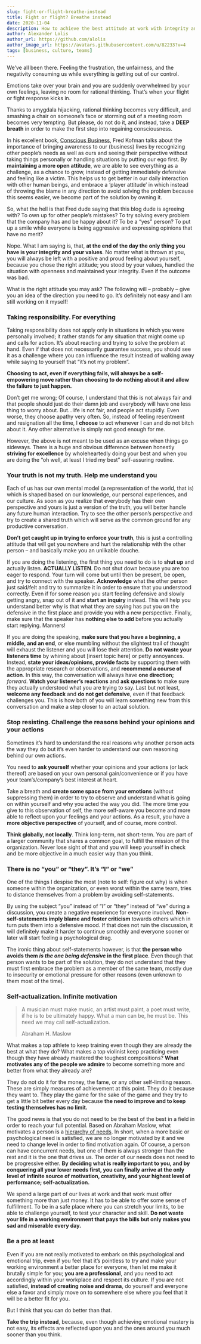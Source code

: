```yaml
---
slug: fight-or-flight-breathe-instead
title: Fight or flight? Breathe instead
date: 2020-11-04
description: How to achieve the best attitude at work with integrity and self-awareness
author: Alexander Lolis
author_url: https://github.com/alolis
author_image_url: https://avatars.githubusercontent.com/u/82233?v=4
tags: [business, culture, teams]
---
```


We’ve all been there. Feeling the frustration, the unfairness, and the negativity consuming us while everything is getting out of our control.

Emotions take over your brain and you are suddenly overwhelmed by your own feelings, leaving no room for rational thinking. That’s when your flight or fight response kicks in.

Thanks to amygdala hijacking, rational thinking becomes very difficult, and smashing a chair on someone’s face or storming out of a meeting room becomes very tempting. But please, do not do it, and instead, take a **DEEP breath** in order to make the first step into regaining consciousness.

<!--truncate-->

In his excellent book, [Conscious Business](https://www.goodreads.com/book/show/1169674.Conscious_Business), Fred Kofman talks about the importance of bringing awareness to our (business) lives by recognizing other people’s needs as well as ours and seeing their perspective without taking things personally or handling situations by putting our ego first. By **maintaining a more open attitude**, we are able to see everything as a challenge, as a chance to grow, instead of getting immediately defensive and feeling like a victim. This helps us to get better in our daily interaction with other human beings, and embrace a ‘player attitude’ in which instead of throwing the blame in any direction to avoid solving the problem because this seems easier, we become part of the solution by owning it.

So, what the hell is that Fred dude saying that this blog dude is agreeing with? To own up for other people’s mistakes? To try solving every problem that the company has and be happy about it? To be a “yes” person? To put up a smile while everyone is being aggressive and expressing opinions that have no merit?

Nope. What I am saying is, that, **at the end of the day the only thing you have is your integrity and your values**. No matter what is thrown at you, you will always be left with a positive and proud feeling about yourself, because you chose the right attitude; you stood by your values, handled the situation with openness and maintained your integrity. Even if the outcome was bad.

What is the right attitude you may ask? The following will – probably – give you an idea of the direction you need to go. It’s definitely not easy and I am still working on it myself!

### Taking responsibility. For everything

Taking responsibility does not apply only in situations in which you were personally involved; it rather stands for any situation that might come up and calls for action. It’s about reacting and trying to solve the problem at hand. Even if that does not necessarily guarantee success, you should see it as a challenge where you can influence the result instead of walking away while saying to yourself that “it’s not my problem”.

**Choosing to act, even if everything fails, will always be a self-empowering move rather than choosing to do nothing about it and allow the failure to just happen.**

Don’t get me wrong; Of course, I understand that this is not always fair and that people should just do their damn job and everybody will have one less thing to worry about. But…life is not fair, and people act stupidly. Even worse, they choose apathy very often. So, instead of feeling resentment and resignation all the time, I **choose** to act whenever I can and do not bitch about it. Any other alternative is simply not good enough for me.

However, the above is not meant to be used as an excuse when things go sideways. There is a huge and obvious difference between honestly **striving for excellence** by wholeheartedly doing your best and when you are doing the “oh well, at least I tried my best” self-assuring routine.

### Your truth is not my truth. Help me understand you

Each of us has our own mental model (a representation of the world, that is) which is shaped based on our knowledge, our personal experiences, and our culture. As soon as you realize that everybody has their own perspective and yours is just a version of the truth, you will better handle any future human interaction. Try to see the other person’s perspective and try to create a shared truth which will serve as the common ground for any productive conversation.

**Don’t get caught up in trying to enforce your truth**, this is just a controlling attitude that will get you nowhere and hurt the relationship with the other person – and basically make you an unlikable douche.

If you are doing the listening, the first thing you need to do is to **shut up** and actually listen. **ACTUALLY LISTEN**. Do not shut down because you are too eager to respond. Your turn will come but until then be present, be open, and try to connect with the speaker. **Acknowledge** what the other person just said/felt and try to summarize it in order to ensure that you understood correctly. Even if for some reason you start feeling defensive and slowly getting angry, snap out of it and **start an inquiry** instead. This will help you understand better why is that what they are saying has put you on the defensive in the first place and provide you with a new perspective. Finally, make sure that the speaker has **nothing else to add** before you actually start replying. Manners!

If you are doing the speaking, **make sure that you have a beginning, a middle, and an end**, or else mumbling without the slightest trail of thought will exhaust the listener and you will lose their attention. **Do not waste your listeners time** by whining about [insert topic here] or petty annoyances. Instead, **state your ideas/opinions, provide facts** by supporting them with the appropriate research or observations, and **recommend a course of action**. In this way, the conversation will always have **one direction;** _forward_. **Watch your listener’s reactions** and **ask questions** to make sure they actually understood what you are trying to say. Last but not least, **welcome any feedback** and **do not get defensive**, even if that feedback challenges you. This is how both of you will learn something new from this conversation and make a step closer to an actual solution.

### Stop resisting. Challenge the reasons behind your opinions and your actions

Sometimes it’s hard to understand the real reasons why another person acts the way they do but it’s even harder to understand our own reasoning behind our own actions.

You need to **ask yourself** whether your opinions and your actions (or lack thereof) are based on your own personal gain/convenience or if you have your team’s/company’s best interest at heart.

Take a breath and **create some space from your emotions** (without suppressing them) in order to try to observe and understand what is going on within yourself and why you acted the way you did. The more time you give to this observation of self, the more self-aware you become and more able to reflect upon your feelings and your actions. As a result, you have a **more objective perspective** of yourself, and of course, more control.

**Think globally, not locally**. Think long-term, not short-term. You are part of a larger community that shares a common goal, to fulfill the mission of the organization. Never lose sight of that and you will keep yourself in check and be more objective in a much easier way than you think.

### There is no “you” or “they”. It’s “I” or “we”

One of the things I despise the most (note to self: figure out why) is when someone within the organization, or even worst within the same team, tries to distance themselves from a problem by avoiding self-statements.

By using the subject “you” instead of “I” or “they” instead of “we” during a discussion, you create a negative experience for everyone involved. **Non-self-statements imply blame and foster criticism** towards others which in turn puts them into a defensive mood. If that does not ruin the discussion, it will definitely make it harder to continue smoothly and everyone sooner or later will start feeling a psychological drag.

The ironic thing about self-statements however, is that **the person who avoids them _is the one being defensive_ in the first place**. Even though that person wants to be part of the solution, they do not understand that they must first embrace the problem as a member of the same team, mostly due to insecurity or emotional pressure for other reasons (even unknown to them most of the time).

### Self-actualization. Infinite motivation

> A musician must make music, an artist must paint, a poet must write, if he is to be ultimately happy. What a man can be, he must be. This need we may call self-actualization.
> 
> Abraham H. Maslow

What makes a top athlete to keep training even though they are already the best at what they do? What makes a top violinist keep practicing even though they have already mastered the toughest compositions? **What motivates any of the people we admire** to become something more and better from what they already are?

They do not do it for the money, the fame, or any other self-limiting reason. These are simply measures of achievement at this point. They do it because they want to. They play the game for the sake of the game and they try to get a little bit better every day because **the need to improve and to keep testing themselves has no limit.**

The good news is that you do not need to be the best of the best in a field in order to reach your full potential. Based on Abraham Maslow, what motivates a person is a [hierarchy of needs](https://en.wikipedia.org/wiki/Maslow%27s_hierarchy_of_needs). In short, when a more basic or psychological need is satisfied, we are no longer motivated by it and we need to change level in order to find motivation again. Of course, a person can have concurrent needs, but one of them is always stronger than the rest and it is the one that drives us. The order of our needs does not need to be progressive either. **By deciding what is really important to you, and by conquering all your lower needs first, you can finally arrive at the only level of infinite source of motivation, creativity, and your highest level of performance; self-actualization.**

We spend a large part of our lives at work and that work must offer something more than just money. It has to be able to offer some sense of fulfillment. To be in a safe place where you can stretch your limits, to be able to challenge yourself, to test your character and skill. **Do not waste your life in a working environment that pays the bills but only makes you sad and miserable every day.**

### Be a pro at least

Even if you are not really motivated to embark on this psychological and emotional trip, even if you feel that it’s pointless to try and make your working environment a better place for everyone, then let me make it brutally simple for you; **you are a professional**, and you need to act accordingly within your workplace and respect its culture. If you are not satisfied, **instead of creating noise and drama**, do yourself and everyone else a favor and simply move on to somewhere else where you feel that it will be a better fit for you.

But I think that you can do better than that.

**Take the trip instead**, because, even though achieving emotional mastery is not easy, its effects are reflected upon you and the ones around you much sooner than you think.